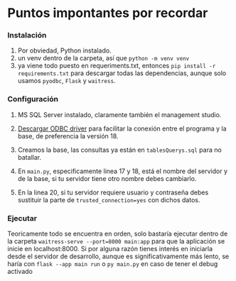 # Puntos impontantes por recordar
### Instalación
1. Por obviedad, Python instalado.
2. un venv dentro de la carpeta, así que ```python -m venv venv```
3. ya viene todo puesto en requeriments.txt, entonces ```pip install -r requirements.txt``` para descargar todas las dependencias, aunque solo usamos ```pyodbc```, ```Flask``` y ```waitress```.

### Configuración
1. MS SQL Server instalado, claramente también el management studio.

2. [Descargar ODBC driver](https://learn.microsoft.com/es-es/sql/connect/odbc/download-odbc-driver-for-sql-server?view=sql-server-ver16)  para facilitar la conexión entre el programa y la base, de preferencia la versión 18.

3. Creamos la base, las consultas ya están en ```tablesQuerys.sql``` para no batallar.

4. En ```main.py```, especificamente linea 17 y 18, está el nombre del servidor y de la base, si tu servidor tiene otro nombre debes cambiarlo.

5. En la linea 20, si tu servidor requiere usuario y contraseña debes sustituir la parte de ```trusted_connection=yes``` con dichos datos.
### Ejecutar
Teoricamente todo se encuentra en orden, solo bastaría ejecutar dentro de la carpeta ```waitress-serve --port=8000 main:app``` para que la aplicación se inicie en localhost:8000.
Si por alguna razón tienes interés en iniciarla desde el servidor de desarrollo, aunque es significativamente más lento, se haría con ```flask --app main run``` o ```py main.py``` en caso de tener el debug activado
